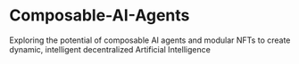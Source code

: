 # Composable-AI-Agents
Exploring the potential of composable AI agents and modular NFTs to create dynamic, intelligent decentralized Artificial Intelligence
